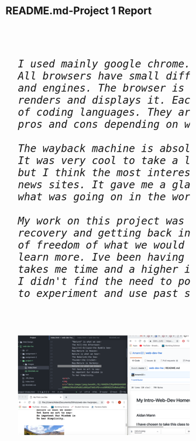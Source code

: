 <h1>README.md-Project 1 Report<h1/>

<pre><h6>
  I used mainly google chrome.
  All browsers have small differences in code interpretation, interface, rendering,
  and engines. The browser is what takes your or anybodies code from the web
  renders and displays it. Each uses different interpreters to understand varieties
  of coding languages. They are constantly updating and changing, they all have
  pros and cons depending on what you are looking to do.

  The wayback machine is absolutely incredible, I loved to explore and interact.
  It was very cool to take a look at very popular websites like youtube and mtv,
  but I think the most interesting thing was to view sites like nytimes and other
  news sites. It gave me a glance into not only what the internet was like but
  what was going on in the world arounf those times.

  My work on this project was somewhat sporadic, I am just starting my post-surgery
  recovery and getting back into school. I liked this project alot, it have alot
  of freedom of what we would like to work with but at the same time helped me
  learn more. Ive been having some issues getting my sites to go live but it just
  takes me time and a higher importance of organization than what I am used to.
  I didn't find the need to post up about any issues ussually I just need more time
  to experiment and use past sites to check my work.
<h6/><pre/>

  <img src="./images/proj1ss.png" />

